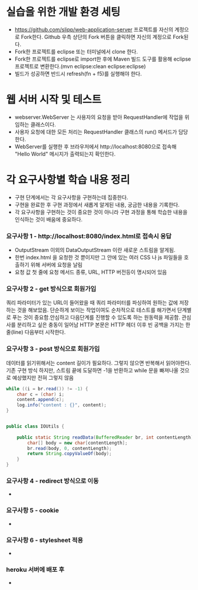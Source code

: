 # 실습을 위한 개발 환경 세팅
* https://github.com/slipp/web-application-server 프로젝트를 자신의 계정으로 Fork한다. Github 우측 상단의 Fork 버튼을 클릭하면 자신의 계정으로 Fork된다.
* Fork한 프로젝트를 eclipse 또는 터미널에서 clone 한다.
* Fork한 프로젝트를 eclipse로 import한 후에 Maven 빌드 도구를 활용해 eclipse 프로젝트로 변환한다.(mvn eclipse:clean eclipse:eclipse)
* 빌드가 성공하면 반드시 refresh(fn + f5)를 실행해야 한다.

# 웹 서버 시작 및 테스트
* webserver.WebServer 는 사용자의 요청을 받아 RequestHandler에 작업을 위임하는 클래스이다.
* 사용자 요청에 대한 모든 처리는 RequestHandler 클래스의 run() 메서드가 담당한다.
* WebServer를 실행한 후 브라우저에서 http://localhost:8080으로 접속해 "Hello World" 메시지가 출력되는지 확인한다.

# 각 요구사항별 학습 내용 정리
* 구현 단계에서는 각 요구사항을 구현하는데 집중한다. 
* 구현을 완료한 후 구현 과정에서 새롭게 알게된 내용, 궁금한 내용을 기록한다.
* 각 요구사항을 구현하는 것이 중요한 것이 아니라 구현 과정을 통해 학습한 내용을 인식하는 것이 배움에 중요하다. 

### 요구사항 1 - http://localhost:8080/index.html로 접속시 응답
* OutputStream 이외의 DataOutputStream 이란 새로운 스트림을 알게됨.
* 한번 index.html 을 요청한 것 뿐이지만 그 안에 있는 여러 CSS 나 js 파일들을 호출하기 위해 서버에 요청을 날림
* 요청 값 첫 줄에 요청 메서드 종류, URL, HTTP 버전등이 명시되어 있음

### 요구사항 2 - get 방식으로 회원가입
쿼리 파라미터가 있는 URL이 들어왔을 때 쿼리 파라미터를 파싱하여 원하는 값에 저장하는 것을 해보았음. 
단순하게 보이는 작업이여도 순차적으로 테스트를 해가면서 단계별로 푸는 것이 중요함.안심하고 다음단계를 진행할 수 있도록 하는 원동력을 제공함.
관심사를 분리하고 싶은 충동이 일어남
HTTP 본문은 HTTP 헤더 이후 빈 공백을 가지는 한 줄(line) 다음부터 시작한다.




### 요구사항 3 - post 방식으로 회원가입
데이터를 읽기위해서는 content 길이가 필요하다. 그렇지 않으면 반복해서 읽어야한다.
기존 구현 방식 하지만, 스트림 끝에 도달하면 -1을 반환하고 while 문을 빠져나올 것으로 예상했지만 전혀 그렇지 않음
```java
while ((i = br.read()) != -1) {
    char c = (char) i;
    content.append(c);
    log.info("content : {}", content);
}
```

```java

public class IOUtils {
    
    public static String readData(BufferedReader br, int contentLength) throws IOException {
        char[] body = new char[contentLength];
        br.read(body, 0, contentLength);
        return String.copyValueOf(body);
    }
}

```

### 요구사항 4 - redirect 방식으로 이동
* 

### 요구사항 5 - cookie
* 

### 요구사항 6 - stylesheet 적용
* 

### heroku 서버에 배포 후
* 